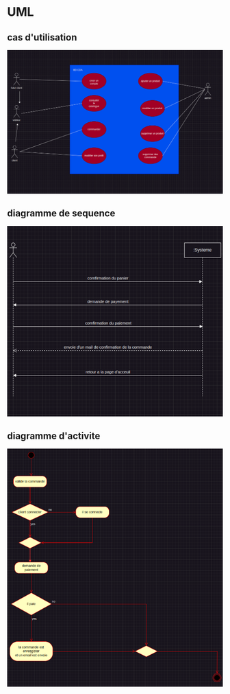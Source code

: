 # UML

## cas d'utilisation

![cas d'utilisation](cas_utilisation.png)

## diagramme de sequence

![diagramme de sequence](diagramme_sequence.png)

## diagramme d'activite

![diagramme d'activiter](diagramme_activiter.png)

